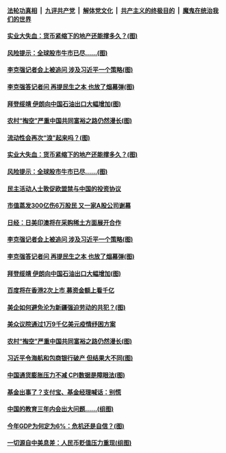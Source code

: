 ####  [法轮功真相](../../../../basic/blob/master/README.md?t=03122030) &nbsp;|&nbsp; [九评共产党](../../../../9ping.md/blob/master/README.md?t=03122030) &nbsp;|&nbsp; [解体党文化](../../../../jtdwh.md/blob/master/README.md?t=03122030)  &nbsp;|&nbsp; [共产主义的终极目的](../../../../gczydzjmd.md/blob/master/README.md?t=03122030) &nbsp;|&nbsp; [魔鬼在统治我们的世界](../../../../mgztzwmdsj.md/blob/master/README.md?t=03122030) 

#### [实业大失血：货币紧缩下的地产还能撑多久？(图)](../pages/p5/965306.md?t=03122030) 

#### [风险提示：全球股市牛市已尽……(图)](../pages/p5/965294.md?t=03122030) 

#### [李克强记者会上被追问 涉及习近平一个策略(图)](../pages/p5/965253.md?t=03122030) 

#### [李克强答记者问 再提民生之本 也放了烟幕弹(图)](../pages/p5/965239.md?t=03122030) 

#### [拜登绥靖 伊朗向中国石油出口大幅增加(图)](../pages/p5/965164.md?t=03122030) 

#### [农村“掏空”严重中国共同富裕之路仍然漫长(图)](../pages/p5/965168.md?t=03122030) 

#### [流动性会再次“浪”起来吗？(图)](../pages/p5/965301.md?t=03122030) 

#### [实业大失血：货币紧缩下的地产还能撑多久？(图)](../pages/p5/965306.md?t=03122030) 

#### [风险提示：全球股市牛市已尽……(图)](../pages/p5/965294.md?t=03122030) 

#### [民主活动人士敦促欧盟禁与中国的投资协议](../pages/p5/965270.md?t=03122030) 

#### [市值蒸发300亿伤6万股民 又一家A股公司谢幕](../pages/p5/965257.md?t=03122030) 

#### [日经：日美印澳将在采购稀土方面展开合作](../pages/p5/965255.md?t=03122030) 

#### [李克强记者会上被追问 涉及习近平一个策略(图)](../pages/p5/965253.md?t=03122030) 

#### [李克强答记者问 再提民生之本 也放了烟幕弹(图)](../pages/p5/965239.md?t=03122030) 

#### [拜登绥靖 伊朗向中国石油出口大幅增加(图)](../pages/p5/965164.md?t=03122030) 

#### [百度将在香港2次上市 募资金额上看千亿](../pages/p5/965233.md?t=03122030) 

#### [美企如何避免沦为新疆强迫劳动的共犯？(图)](../pages/p5/965174.md?t=03122030) 

#### [美众议院通过1万9千亿美元疫情纾困方案](../pages/p5/965172.md?t=03122030) 

#### [农村“掏空”严重中国共同富裕之路仍然漫长(图)](../pages/p5/965168.md?t=03122030) 

#### [习近平令海航和包商银行破产 但结果大不同(图)](../pages/p5/965157.md?t=03122030) 

#### [中国通货膨胀压力不减 CPI数据是障眼法(图)](../pages/p5/965133.md?t=03122030) 

#### [基金出事了？支付宝、基金经理喊话：别慌](../pages/p5/965131.md?t=03122030) 


#### [中国的教育三年内会出大问题……(组图)](../pages/p5/965061.md?t=03122030) 

#### [今年GDP为何定为6%：危机还是自信？(图)](../pages/p5/965072.md?t=03122030) 

#### [一切源自中美息差：人民币贬值压力重现(组图)](../pages/p5/965065.md?t=03122030) 

